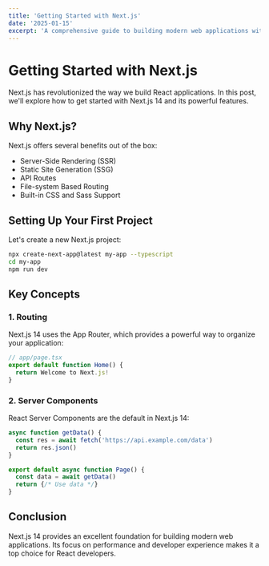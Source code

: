 ```yaml
---
title: 'Getting Started with Next.js'
date: '2025-01-15'
excerpt: 'A comprehensive guide to building modern web applications with Next.js 14 and React Server Components.'
---
```


# Getting Started with Next.js

Next.js has revolutionized the way we build React applications. In this post, we'll explore how to get started with Next.js 14 and its powerful features.

## Why Next.js?

Next.js offers several benefits out of the box:

- Server-Side Rendering (SSR)
- Static Site Generation (SSG)
- API Routes
- File-system Based Routing
- Built-in CSS and Sass Support

## Setting Up Your First Project

Let's create a new Next.js project:

```bash
npx create-next-app@latest my-app --typescript
cd my-app
npm run dev
```

## Key Concepts

### 1. Routing

Next.js 14 uses the App Router, which provides a powerful way to organize your application:

```typescript
// app/page.tsx
export default function Home() {
  return Welcome to Next.js!
}
```

### 2. Server Components

React Server Components are the default in Next.js 14:

```typescript
async function getData() {
  const res = await fetch('https://api.example.com/data')
  return res.json()
}

export default async function Page() {
  const data = await getData()
  return {/* Use data */}
}
```

## Conclusion

Next.js 14 provides an excellent foundation for building modern web applications. Its focus on performance and developer experience makes it a top choice for React developers.